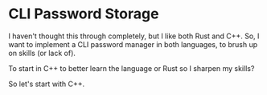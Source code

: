 # CLI Password Storage

I haven't thought this through completely, but I like both Rust and C++.
So, I want to implement a CLI password manager in both languages, to brush up on skills (or lack of).

To start in C++ to better learn the language or Rust so I sharpen my skills?

So let's start with C++.
